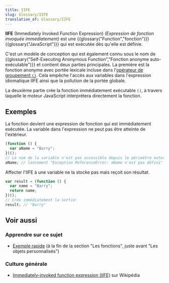 ```yaml
---
title: IIFE
slug: Glossary/IIFE
translation_of: Glossary/IIFE
---
```


**IIFE** (Immediately Invoked Function Expression) _(Expression de fonction invoquée immédiatement)_ est une {{glossary("Function","fonction")}} {{glossary("JavaScript")}} qui est exécutée dès qu'elle est définie.

C'est un modèle de conception qui est également connu sous le nom de {{glossary("Self-Executing Anonymous Function","Fonction anonyme auto-exécutable")}} et contient deux parties principales. La première est la fonction anonyme avec portée lexicale incluse dans l'[opérateur de groupement `()`](/fr/docs/Web/JavaScript/Reference/Operators/Grouping). Cela empêche l'accès aux variables dans l'expression idiomatique IIFE ainsi que la pollution de la portée globale.

La deuxième partie crée la fonction immédiatement exécutable `()`, à travers laquelle le moteur JavaScript interprétera directement la fonction.

## Exemples

La fonction devient une expression de fonction qui est immédiatement exécutée. La variable dans l'expression ne peut pas être atteinte de l'extérieur.

```js
(function () {
  var aName = "Barry";
})();
// Le nom de la variable n'est pas accessible depuis le périmètre externe
aName; // lancement "Exception ReferenceError: aName n'est pas défini"
```

Affecter l'IIFE à une variable ne la stocke pas mais reçoit son résultat.

```js
var result = (function () {
  var name = "Barry";
  return name;
})();
// Crée immédiatement la sortie:
result; // "Barry"
```

## Voir aussi

### Apprendre sur ce sujet

- [Exemple rapide](/fr/docs/Web/JavaScript/Une_réintroduction_à_JavaScript#Les_fonctions) (à la fin de la section "Les fonctions", juste avant "Les objets personnalisés")

### Culture générale

- [Immediately-invoked function expression (IIFE)](https://fr.wikipedia.org/wiki/JavaScript#Expressions_de_fonctions_immédiatement_invoquées) sur Wikipédia
